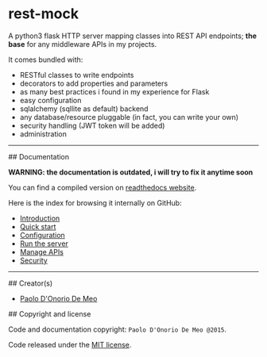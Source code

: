 
# rest-mock

A python3 flask HTTP server mapping classes into REST API endpoints;
**the base** for any middleware APIs in my projects.

It comes bundled with:

* RESTful classes to write endpoints
* decorators to add properties and parameters
* as many best practices i found in my experience for Flask
* easy configuration
* sqlalchemy (sqllite as default) backend
* any database/resource pluggable (in fact, you can write your own)
* security handling (JWT token will be added)
* administration

---

## Documentation

**WARNING:
the documentation is outdated, i will try to fix it anytime soon**

You can find a compiled version on [readthedocs website](http://rest-mock.readthedocs.org/en/latest/).

Here is the index for browsing it internally on GitHub:

* [Introduction](docs/index.md)
* [Quick start](docs/quick.md)
* [Configuration](docs/conf.md)
* [Run the server](docs/run.md)
* [Manage APIs](docs/manage.md)
* [Security](docs/security.md)

---

## Creator(s)

* [Paolo D'Onorio De Meo](https://twitter.com/paolodonorio/)

## Copyright and license

Code and documentation copyright: `Paolo D'Onorio De Meo @2015`.

Code released under the [MIT license](LICENSE).
